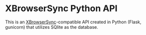 # XBrowserSync Python API

This is an [XBrowserSync](https://github.com/xbrowsersync/api)-compatible API created in Python (Flask, gunicorn) that utilizes SQlite as the database.


